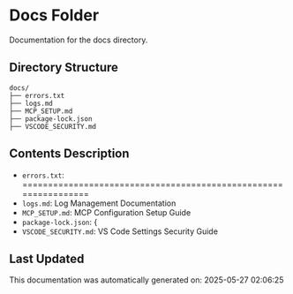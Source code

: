 <!-- filepath: /home/michaelnewham/Projects/create_python_project/docs/aboutthisfolder.md -->
# Docs Folder

Documentation for the docs directory.

## Directory Structure

```
docs/
├── errors.txt
├── logs.md
├── MCP_SETUP.md
├── package-lock.json
├── VSCODE_SECURITY.md
```

## Contents Description

- `errors.txt`: ================================================================
- `logs.md`: Log Management Documentation
- `MCP_SETUP.md`: MCP Configuration Setup Guide
- `package-lock.json`: {
- `VSCODE_SECURITY.md`: VS Code Settings Security Guide

## Last Updated

This documentation was automatically generated on: 2025-05-27 02:06:25
